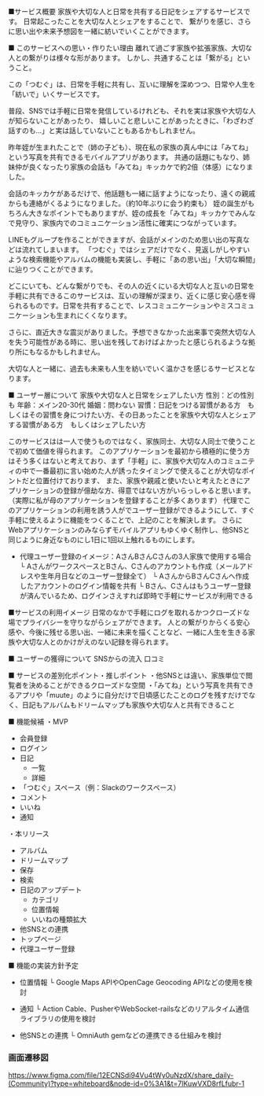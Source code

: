 ■サービス概要
家族や大切な人と日常を共有する日記をシェアするサービスです。
日常起こったことを大切な人とシェアをすることで、
繋がりを感じ、さらに思い出や未来予想図を一緒に紡いでいくことができます。


■ このサービスへの思い・作りたい理由
離れて過ごす家族や拡張家族、大切な人との繋がりは様々な形があります。
しかし、共通することは「繋がる」ということ。

この「つむぐ」は、日常を手軽に共有し、互いに理解を深めつつ、日常や人生を「紡いで」いくサービスです。

普段、SNSでは手軽に日常を発信しているけれども、それを実は家族や大切な人が知らないことがあったり、
嬉しいこと悲しいことがあったときに、「わざわざ話すのも...」と実は話していないこともあるかもしれません。

昨年姪が生まれたことで（姉の子ども）、現在私の家族の真ん中には「みてね」という写真を共有できるモバイルアプリがあります。
共通の話題にもなり、姉妹仲が良くなったり家族の会話も「みてね」キッカケで約2倍（体感）になりました。

会話のキッカケがあるだけで、他話題も一緒に話すようになったり、遠くの親戚からも連絡がくるようになりました。（約10年ぶりに会う約束も）
姪の誕生がもちろん大きなポイントでもありますが、姪の成長を「みてね」キッカケでみんなで見守り、家族内でのコミュニケーション活性に確実につながっています。

LINEもグループを作ることができますが、会話がメインのため思い出の写真などは流れてしまいます。
「つむぐ」ではシェアだけでなく、見返しがしやすいような検索機能やアルバムの機能も実装し、手軽に「あの思い出」「大切な瞬間」に辿りつくことができます。

どこにいても、どんな繋がりでも、その人の近くにいる大切な人と互いの日常を手軽に共有できるこのサービスは、互いの理解が深まり、近くに感じ安心感を得られるものです。日常を共有することで、レスコミュニケーションやミスコミュニケーションも生まれにくくなります。

さらに、直近大きな震災がありました。予想できなかった出来事で突然大切な人を失う可能性がある時に、思い出を残しておけばよかったと感じられるような拠り所にもなるかもしれません。

大切な人と一緒に、過去も未来も人生を紡いでいく温かさを感じるサービスとなります。


■ ユーザー層について
家族や大切な人と日常をシェアしたい方
性別：どの性別も
年齢：メイン20-30代
婚姻：問わない
習慣：日記をつける習慣がある方　もしくはその習慣を身につけたい方、その日あったことを家族や大切な人とシェアする習慣がある方　もしくはシェアしたい方

このサービスはは一人で使うものではなく、家族同士、大切な人同士で使うことで初めて価値を得られます。
このアプリケーションを最初から積極的に使う方はそう多くはないと考えており、まず「手軽」に、家族や大切な人のコミュニティの中で一番最初に言い始めた人が誘ったタイミングで使えることが大切なポイントだと位置付けております、
また、家族や親戚と使いたいと考えたときにアプリケーションの登録が億劫な方、得意ではない方がいらっしゃると思います。
（実際に私が母のアプリケーションを登録することが多くあります）
代理でこのアプリケーションの利用を誘う人がでユーザー登録ができるようにして、すぐ手軽に使えるように機能をつくることで、上記のことを解決します。
さらにWebアプリケーションのみならずモバイルアプリもゆくゆく制作し、他SNSと同じように身近なものにし1日に1回以上触れるものにします。

* 代理ユーザー登録のイメージ：AさんBさんCさんの3人家族で使用する場合
└ AさんがワークスペースとBさん、Cさんのアカウントも作成（メールアドレスや生年月日などのユーザー登録全て）
└ AさんからBさんCさんへ作成したアカウントのログイン情報を共有
└ Bさん、Cさんはもうユーザー登録が済んでいるため、ログインさえすれば即時で手軽にサービスが利用できる


■サービスの利用イメージ
日常のなかで手軽にログを取れるかつクローズドな場でプライバシーを守りながらシェアができます。
人との繋がりからくる安心感や、今後に残せる思い出、一緒に未来を描くことなど、一緒に人生を生きる家族や大切な人とのかけがえのない記録を得られます。


■ ユーザーの獲得について
SNSからの流入
口コミ


■ サービスの差別化ポイント・推しポイント
・他SNSとは違い、家族単位で閲覧者を決めることができるクローズドな空間
・「みてね」という写真を共有できるアプリや「muute」のように自分だけで日頃感じたことのログを残すだけでなく、日記もアルバムもドリームマップも家族や大切な人と共有できること


■ 機能候補
・MVP
* 会員登録
* ログイン
* 日記
  * 一覧
  * 詳細
* 「つむぐ」スペース（例：Slackのワークスペース）
* コメント
* いいね
* 通知

・本リリース
* アルバム
* ドリームマップ
* 保存
* 検索
* 日記のアップデート
  * カテゴリ
  * 位置情報
  * いいねの種類拡大
* 他SNSとの連携
* トップページ
* 代理ユーザー登録


■ 機能の実装方針予定
* 位置情報
└ Google Maps APIやOpenCage Geocoding APIなどの使用を検討

* 通知
└ Action Cable、PusherやWebSocket-railsなどのリアルタイム通信ライブラリの使用を検討

* 他SNSとの連携
└ OmniAuth gemなどの連携できる仕組みを検討

### 画面遷移図
https://www.figma.com/file/12ECNSdi94Vu4tWy0uNzdX/share_daily-(Community)?type=whiteboard&node-id=0%3A1&t=7lKuwVXD8rfLfubr-1